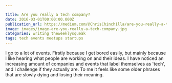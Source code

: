 ```yaml
---

title: Are you really a tech company?
date: 2016-03-01T00:00:00.000Z
publication_url: https://medium.com/@ChrisChinchilla/are-you-really-a-tech-company-63e7b4ed54d4#.x547tw4zr
image: images/image-are-you-really-a-tech-company.jpg
categories: writing theweeklysqueak
tags: tech events meetups startups
---
```


I go to a lot of events. Firstly because I get bored easily, but mainly because I like hearing what people are working on and their ideas. I have noticed an increasing amount of companies and events that label themselves as 'tech', and I challenge if they actually are. To me it feels like some older phrases that are slowly dying and losing their meaning.
